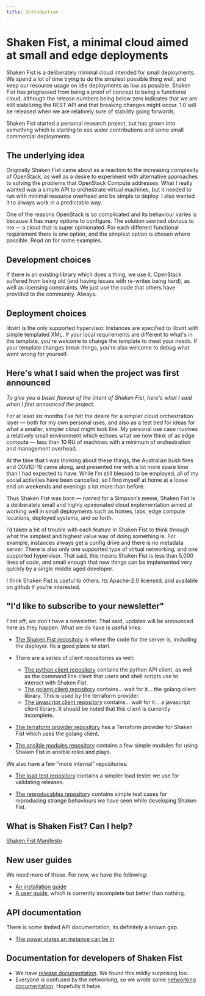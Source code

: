 ```yaml
---
title: Introduction
---
```

# Shaken Fist, a minimal cloud aimed at small and edge deployments

Shaken Fist is a deliberately minimal cloud intended for small deployments. We
spend a lot of time trying to do the simplest possible thing well, and keep our
resource usage on idle deployments as low as possible. Shaken Fist has progressed
from being a proof of concept to being a functional cloud, although the release
numbers being below zero indicates that we are still stabilizing the REST API
and that breaking changes might occur. 1.0 will be released when we are relatively
sure of stability going forwards.

Shaken Fist started a personal research project, but has grown into something
which is starting to see wider contributions and some small commercial deployments.

## The underlying idea

Originally Shaken Fist came about as a reaction to the increasing complexity of
OpenStack, as well as a desire to experiment with alternative approaches to
solving the problems that OpenStack Compute addresses. What I really wanted was
a simple API to orchestrate virtual machines, but it needed to run with minimal
resource overhead and be simple to deploy. I also wanted it to always work in a
predictable way.

One of the reasons OpenStack is so complicated and its behaviour varies is because
it has many options to configure. The solution seemed obvious to me -- a cloud
that is super opinionated. For each different functional requirement there is
one option, and the simplest option is chosen where possible. Read on for some
examples.

## Development choices

If there is an existing library which does a thing, we use it. OpenStack suffered
from being old (and having issues with re-writes being hard), as well as licensing
constraints. We just use the code that others have provided to the community. Always.

## Deployment choices

libvirt is the only supported hypervisor. Instances are specified to libvirt with
simple templated XML. If your local requirements are different to what's in the
template, you're welcome to change the template to meet your needs. If your
template changes break things, you're also welcome to debug what went wrong for
yourself.

## Here's what I said when the project was first announced

*To give you a basic flavour of the intent of Shaken Fist, here's what I said when I first announced the project.*

For at least six months I’ve felt the desire for a simpler cloud orchestration layer — both for my own personal uses, and also as a test bed for ideas for what a smaller, simpler cloud might look like. My personal use case involves a relatively small environment which echoes what we now think of as edge compute — less than 10 RU of machines with a minimum of orchestration and management overhead.

At the time that I was thinking about these things, the Australian bush fires and COVID-19 came along, and presented me with a lot more spare time than I had expected to have. While I’m still blessed to be employed, all of my social activities have been cancelled, so I find myself at home at a loose end on weekends and evenings a lot more than before.

Thus Shaken Fist was born — named for a Simpson’s meme, Shaken Fist is a deliberately small and highly opinionated cloud implementation aimed at working well in small deployments such as homes, labs, edge compute locations, deployed systems, and so forth.

I’d taken a bit of trouble with each feature in Shaken Fist to think through what the simplest and highest value way of doing something is. For example, instances always get a config drive and there is no metadata server. There is also only one supported type of virtual networking, and one supported hypervisor. That said, this means Shaken Fist is less than 5,000 lines of code, and small enough that new things can be implemented very quickly by a single middle aged developer.

I think Shaken Fist is useful to others. Its Apache-2.0 licensed, and available on github if you’re interested.

## "I'd like to subscribe to your newsletter"

First off, we don't have a newsletter. That said, updates will be announced here as they happen. What we do have is useful links:

* [The Shaken Fist repository](http://github.com/shakenfist/shakenfist) is where the code for the server is, including the deployer. Its a good place to start.

* There are a series of client repositories as well:
    * [The python client repository](http://github.com/shakenfist/client-python) contains the python API client, as well as the command line client that users and shell scripts use to interact with Shaken Fist.
    * [The golang client repository](http://github.com/shakenfist/client-go) contains... wait for it... the golang client library. This is used by the terraform provider.
    * [The javascript client repository](http://github.com/shakenfist/client-js) contains... wait for it... a javascript client library. It should be noted that this client is currently incomplete.

* [The terraform provider repository](http://github.com/shakenfist/terraform-provider-shakenfist) has a Terraform provider for Shaken Fist which uses the golang client.

* [The ansible modules repository](http://github.com/shakenfist/ansible-modules) contains a few simple modules for using Shaken Fist in ansible roles and plays.

We also have a few "more internal" repositories:

* [The load test repository](http://github.com/shakenfist/loadtest) contains a simpler load tester we use for validating releases.

* [The reproducables repository](http://github.com/shakenfist/reproducables) contains simple test cases for reproducing strange behaviours we have seen while developing Shaken Fist.

## What is Shaken Fist? Can I help?

[Shaken Fist Manifesto](manifesto.md)

## New user guides

We need more of these. For now, we have the following:

* [An installation guide](user_guide/installation.md)
* [A user guide](user_guide/usage.md), which is currently incomplete but better than nothing.

## API documentation

There is some limited API documentation, its definitely a known gap.

* [The power states an instance can be in](operator_guide/power_states.md)

## Documentation for developers of Shaken Fist
* We have [release documentation](development/release_process.md). We found this mildly surprising too.
* Everyone is confused by the networking, so we wrote some [networking documentation](operator_guide/networking/overview.md). Hopefully it helps.
